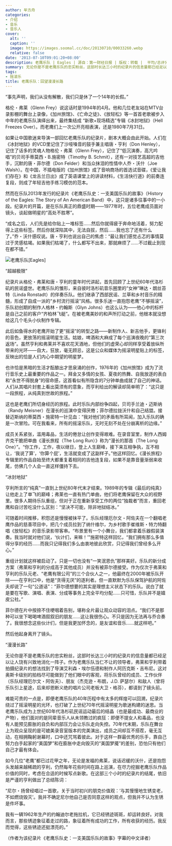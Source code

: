 ```yaml
---
author: 牟方舟
categories:
- 介绍
- 音乐
- 音乐人
cover:
  alt: ''
  caption: ''
  image: https://images.soomal.cc/doc/20130710/00033260.webp
  relative: false
date: '2013-07-10T09:01:20+08:00'
description: 老鹰乐队 | Eagles | 源自：第一财经日报 | 版权：转载 |  平均/总评分：10.00/70
summary: 无论你是不是老鹰乐队的忠实粉丝，这部时长达三小时的纪录片的信息量都已经足以让人饶有兴致地消化一阵子。作为老鹰乐队当仁不让的领导者，弗莱和亨利带着拍摄纪录片的想法找到了导演艾利森・埃尔伍德和制作人阿历克斯・吉布尼。这对奥斯卡级别的拍档尽可能做到了他们眼中的客观……
tags:
- 摇滚乐
title: 老鹰乐队：回望漫漫长路
---
```


“事先声明，我们从没有解散，我们只是休了一个14年的长假。”

格伦・弗莱（Glenn Frey）说这话时是1994年的4月。他和几位老友站在MTV台录影棚的舞台上录像，《加州旅馆》、《亡命之徒》、《放轻松》等一首首老歌被步入中年的老鹰乐队演绎出来，最终集结成 “新歌+现场精选”专辑《冰封地狱》（Hell Freezes Over）。而老鹰们上一次公开亮相表演，还是1980年7月31日。

如果让中国歌迷来导演一部回忆老鹰乐队的纪录片，剧本大概会由此开始。人们在《冰封地狱》的VCD里记住了沙哑嗓音的鼓手兼主唱唐・亨利（Don Henley），记住了话多的灵魂人物格伦・弗莱（Glenn Frey），记住了“低沉演奏，高亢吟唱”的贝司手蒂莫西・B.施密特（Timothy B. Schmit），还有一对技艺高超的吉他手，沉默的唐・菲尔德（Don Felder）和当众抹泪的性情中人乔・沃什（Joe Walsh）。在中国，不插电版的《加州旅馆》成了音响商场的首选试音碟，《爱让我们存在》和《龙舌兰日出》成了英语课堂上的讲读材料，《生活快行道》的前奏连复段，则成了年轻吉他手练习模仿的范本。

然而在乐队2013年发行的纪录片《老鹰乐队史：一支美国乐队的故事》（History of the Eagles: The Story of An American Band）中，这只是诸多往事中的一小段。纪录片的开篇，是在乐队真正的鼎盛时期――1977年时，五位老鹰成员面对镜头，谈起做明星的“高处不胜寒”。

“成名之后，人们先是给你贴上一堆标签……然后你就得疲于奔命地活着，努力配得上这些标签。然后你就深陷其中，无法自拔，然后……我也忘了还有什么了。”乔・沃什感叹说。唐・亨利也说出自己的焦虑：“最让我们感觉忐忑的事情莫过于灵感枯竭。如果我们枯竭了，什么都写不出来，那就麻烦了……不过截止到现在都不错。”

![老鹰乐队[Eagles]](https://images.soomal.cc/doc/20130710/00033260.webp)





“超越极限”

纪录片从格伦・弗莱和唐・亨利的童年时代讲起，首先回顾了上世纪60年代洛杉矶的民谣盛世。老鹰乐队的雏形，来自彼时洛杉矶音乐圈里的“女神”琳达・朗丝苔特（Linda Ronstadt）的伴奏乐队。他们继承了西部民谣、兰草和乡村音乐的精髓，形成了自成一派的“乡村流行摇滚”风格。很多乐迷一直抱怨老鹰“不够摇滚”，乐队初创期的制作人格林・约翰斯（Glyn Johns）也这么认为――他心中的标杆是自己之前的客户“齐柏林飞艇”。在被老鹰美妙的和声所打动之前，他根本就没想给这几个毛头小伙制作专辑。

此后如鱼得水的老鹰开始了更“摇滚”的转型之路――新制作人、新吉他手，更锋利的音色，更放荡的摇滚明星生活。姑娘，啤酒和大麻成了每个巡演夜晚的“第三次返场”。虽然亨利和弗莱并不喜欢花天酒地，但他们的虚荣心却同样享受着放纵所带来的光环――自大，狂放，毫无顾忌，这是公众和媒体为摇滚明星贴上的标签，反映出的恰是人们内心中期望的明星梦。

也许恰是黑暗的生活才酝酿出才思泉涌的创作，1976年的《加州旅馆》成为了流行音乐史上最重要的作品之一。拜金又多情的女孩、夏夜的热舞、自我放逐的表白和“永世不得脱身”的宿命感，这首看似有所隐含的7分钟单曲成就了自己的神话。人们从其唱片封套上看出莫须有的意象，而亨利给出的解读却简单明了：“这只是一段旅程，从纯真到世故的旅程。”

这也是老鹰们所切身经历的旅程。此时乐队内部纷争四起，贝司手兰迪・迈斯纳（Randy Meisner）在漫长的巡演中变得厌倦；菲尔德拉拢沃什和自己结盟。接替迈斯纳的蒂莫西・施密特一针见血：“我对他们的矛盾有所耳闻，加入乐队的确是一次冒险。可在我看来，所有的摇滚乐队，无时无刻不处在分崩离析的边缘。”

成员关系紧张，滥用毒品，生活的倦怠让创作变得艰难。在录音室里，制作人西姆齐克干脆把单曲《漫长旅程（The Long Run）》称为“漫长的那首（The Long One）”。“你工作，工作，夜以继日，登上人生巅峰，接下来互相争执，互不相让，‘我说了算’，‘你算个屁’，生活就变成了这副样子。”他这样回忆。《漫长旅程》专辑里的作品自始至终大都重复着相同的吉他连复段，如果不是靠音量渐弱来收尾，仿佛几个人会一直这样僵持下去。

“冰封地狱”

亨利所言的“纯真”一直到上世纪80年代末才结束。1989年的专辑《最后的纯真》让他走上了单飞的巅峰；弗莱也一直有热门单曲，他们将老鹰保留在大众的视野里。很多人期待乐队重组，但对于正在重新享受工作的两位“独裁者”而言，重回老鹰和自讨苦吃没什么区别：“坚决不可能，除非地狱结冰。”

可随着时间推移，积怨还是慢慢被抹平了。乐队经理厄尔文・阿佐夫在一个翻唱老鹰作品的慈善项目中，把几个成员拉到了纳什维尔，为乡村歌手崔维斯・特力特翻唱《放轻松》的音乐录影带客串。“布景里有一个小舞台，我们都拿着乐器假装演奏。我当时就对他们说，‘伙计们，来嘛！’”施密特这样回忆，“我们拥有那么多值得分享的经历……而我只记得我们多么由衷地彼此欣赏，只记得我们曾经多么开心。”

重组计划就这样被启动了。只是一切也没有“一笑泯恩仇”那样美好。乐队的新分成方案（弗莱和亨利的分成高于其他成员）并没有被菲尔德接受。作为仅次于弗莱和亨利的乐队元老、“老鹰有限公司”的三个合伙人之一，他最终在2000年被乐队开除――在亨利口中，他是“贪得无厌”的逐利者。但一直默默为乐队保驾护航的阿佐夫却说了一句“公道话”：“菲尔德想要的其实是理想主义状态下的乐队。说白了就是要在写歌、演唱、表演、分成等事务上完全平均分配……只可惜，乐队并不是嬉皮公社。”

菲尔德在片中按捺不住哽咽着告别，堪称全片最让观众动容的泪点。“我们不是那种可以坐下喝喝啤酒叙叙旧的朋友……这让我很伤心。不只是因为无法再与乔合奏了。我很想念这些伙计们，但是我更加怀念的，是友谊和音乐……就这样吧。”

然后他起身离开了镜头。

“漫漫长路”

无论你是不是老鹰乐队的忠实粉丝，这部时长达三小时的纪录片的信息量都已经足以让人饶有兴致地消化一阵子。作为老鹰乐队当仁不让的领导者，弗莱和亨利带着拍摄纪录片的想法找到了导演艾利森・埃尔伍德和制作人阿历克斯・吉布尼。这对奥斯卡级别的拍档尽可能做到了他们眼中的客观，将乐队曾经的成员、工作伙伴（乐队经理厄尔文・阿佐夫）、朋友（杰克逊・布朗，J.D. 萨瑟尔）和敌人（曾将乐队引上星途，后来却恩断义绝的唱片公司老板大卫・格芬），都请到了镜头前。

难能可贵的一点是，即便老鹰乐队的40年历程中有太多的辉煌可以回溯，纪录片绕过了摇滚明星的光环，也打破了上世纪70年代摇滚明星为歌迷构建的迷思。当老鹰乐队成为上世纪60年代洛杉矶民谣运动最后的结晶（也是最成功、最商业的产物），他们面对的是同辈音乐人从未领教过的疯狂：即便不提女人和毒品，也没有人能预见膨胀的自负和内部压力会让乐队走向失控。70年代末期，乐队在舞台上为观众呈现的是可媲美录音室版本的完美演出，成员之间却互不搭茬，毫无互动，在相拥鞠躬谢幕时，口中还咒骂着彼此。对于这样一群最优秀的乐手，靠自己努力白手起家的“美国梦”和在膨胀中走向毁灭的“美国梦魇”的差别，恐怕只有他们自己才最有体会。

如今几位“老鹰”都已过花甲之年，无论是发福的弗莱，说话迟缓的沃什，还是抱怨头发越来越稀疏的亨利，仍然每年花些时间在路上巡演，在尽力挖掘老鹰乐队作品价值的同时，考虑在合适的时候写点新歌。在这部三个小时的纪录片的结尾，依旧是严谨的亨利做出了总结陈词：

“尼尔・扬曾经唱过一首歌，关于当时初兴的朋克价值观：‘与其慢慢地生锈变老，不如燃烧毁灭’。我并不确定尼尔他自己是否同意这样的观点，但我并不认为生锈是件坏事。

我有一辆1962年生产的约翰迪尔老拖拉机，它已经锈迹斑斑，却运转良好。对我而言，那些锈迹象征着走过的路，象征着所有成功的工作，所有收获的经历。我反而觉得，这些锈迹还挺漂亮的。”

（作者为该纪录片《老鹰乐队史：一支美国乐队的故事》字幕的中文译者）